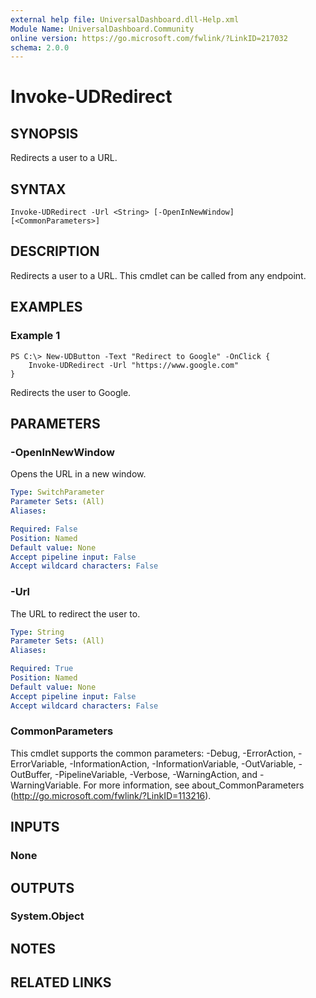 ```yaml
---
external help file: UniversalDashboard.dll-Help.xml
Module Name: UniversalDashboard.Community
online version: https://go.microsoft.com/fwlink/?LinkID=217032
schema: 2.0.0
---
```


# Invoke-UDRedirect

## SYNOPSIS
Redirects a user to a URL. 

## SYNTAX

```
Invoke-UDRedirect -Url <String> [-OpenInNewWindow] [<CommonParameters>]
```

## DESCRIPTION
Redirects a user to a URL. This cmdlet can be called from any endpoint.

## EXAMPLES

### Example 1
```
PS C:\> New-UDButton -Text "Redirect to Google" -OnClick {
    Invoke-UDRedirect -Url "https://www.google.com"
}
```

Redirects the user to Google.

## PARAMETERS

### -OpenInNewWindow
Opens the URL in a new window. 

```yaml
Type: SwitchParameter
Parameter Sets: (All)
Aliases:

Required: False
Position: Named
Default value: None
Accept pipeline input: False
Accept wildcard characters: False
```

### -Url
The URL to redirect the user to. 

```yaml
Type: String
Parameter Sets: (All)
Aliases:

Required: True
Position: Named
Default value: None
Accept pipeline input: False
Accept wildcard characters: False
```

### CommonParameters
This cmdlet supports the common parameters: -Debug, -ErrorAction, -ErrorVariable, -InformationAction, -InformationVariable, -OutVariable, -OutBuffer, -PipelineVariable, -Verbose, -WarningAction, and -WarningVariable. For more information, see about_CommonParameters (http://go.microsoft.com/fwlink/?LinkID=113216).

## INPUTS

### None

## OUTPUTS

### System.Object

## NOTES

## RELATED LINKS

